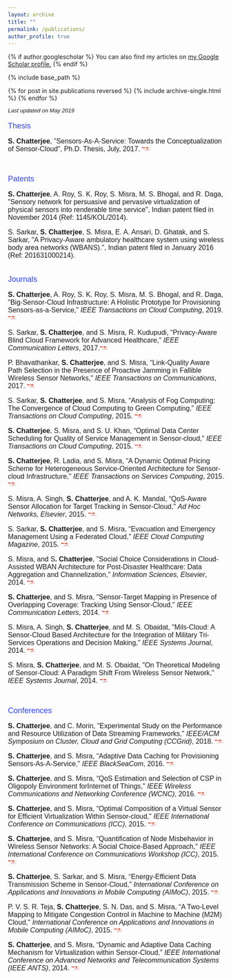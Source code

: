 ```yaml
---
layout: archive
title: ""
permalink: /publications/
author_profile: true
---
```



{% if author.googlescholar %}
  You can also find my articles on <u><a href="{{author.googlescholar}}">my Google Scholar profile</a>.</u>
{% endif %}

{% include base_path %}

{% for post in site.publications reversed %}
  {% include archive-single.html %}
{% endfor %}

<style>
p { margin-bottom: 0px; }
</style>


<font face="helvetica" size="2">
<p><i>Last updated on May 2019</i></p></font>

<font face="helvetica" color="#3044F7" size="4">
<p>Thesis</p></font>

<font face="helvetica" size="3"> 

<b>S. Chatterjee</b>, "Sensors-As-A-Service: Towards the Conceptualization of Sensor-Cloud", Ph.D. Thesis, July, 2017. <a href="https://chatterjeesubarna.github.io/files/Thesis.pdf"><img src="/images/download.png" height="10" width="20"></a><br>

</font><br>


<font face="helvetica" color="#3044F7" size="4">
<p>Patents</p></font>

<font face="helvetica" size="3"> 

<p><b>S. Chatterjee</b>, A. Roy, S. K. Roy, S. Misra, M. S. Bhogal, and R. Daga, "Sensory network for persuasive and pervasive virtualization of physical sensors into renderable time service", Indian patent filed in November 2014 (Ref: 1145/KOL/2014).</p>


<p>S. Sarkar, <b>S. Chatterjee</b>, S. Misra, E. A. Ansari, D. Ghatak, and S. Sarkar, "A Privacy-Aware ambulatory healthcare system using wireless body area networks (WBANS).", Indian patent filed in January 2016 (Ref: 201631000214).</p>
</font><br>

<font face="helvetica" color="#3044F7" size="4">
<p>Journals</p></font>

<font face="helvetica" size="3"> 
 
<p><b>S. Chatterjee</b>, A. Roy, S. K. Roy, S. Misra, M. S. Bhogal, and R. Daga, "Big-Sensor-Cloud Infrastructure: A Holistic Prototype for Provisioning Sensors-as-a-Service," <i>IEEE Transactions on Cloud Computing</i>, 2019. <a href="https://chatterjeesubarna.github.io/files/BSCI.pdf"><img src="/images/download.png" height="10" width="20"></a> </p>


<p>S. Sarkar, <b>S. Chatterjee</b>, and S. Misra, R. Kudupudi, “Privacy-Aware Blind Cloud Framework for Advanced Healthcare," <i>IEEE Communication Letters</i>, 2017.<a href="https://chatterjeesubarna.github.io/files/privacy.pdf"><img src="/images/download.png" height="10" width="20"></a></p>
	 
<p>P. Bhavathankar, <b>S. Chatterjee</b>, and S. Misra, “Link-Quality Aware Path Selection in the Presence of Proactive Jamming in Fallible Wireless Sensor Networks," <i>IEEE Transactions on Communications</i>, 2017. <a href="https://chatterjeesubarna.github.io/files/BSCI.pdf"><img src="/images/download.png" height="10" width="20"></a></p>
	 
<p>S. Sarkar, <b>S. Chatterjee</b>, and S. Misra, “Analysis of Fog Computing: The Convergence of Cloud Computing to Green Computing," <i>IEEE Transactions on Cloud Computing</i>, 2015. <a href="https://chatterjeesubarna.github.io/files/fog.pdf"><img src="/images/download.png" height="10" width="20"></a></p>
	 
<p><b>S. Chatterjee</b>, S. Misra, and S. U. Khan, “Optimal Data Center Scheduling for Quality of Service Management in Sensor-cloud," <i>IEEE Transactions on Cloud Computing</i>, 2015. <a href="https://chatterjeesubarna.github.io/files/BSCI.pdf"><img src="/images/download.png" height="10" width="20"></a></p>
	 
<p><b>S. Chatterjee</b>, R. Ladia, and S. Misra, “A Dynamic Optimal Pricing Scheme for Heterogeneous Service-Oriented Architecture for Sensor-cloud Infrastructure," <i>IEEE Transactions on Services Computing</i>, 2015. <a href="https://chatterjeesubarna.github.io/files/BSCI.pdf"><img src="/images/download.png" height="10" width="20"></a></p>
	 
<p>S. Misra, A. Singh, <b>S. Chatterjee</b>, and A. K. Mandal, “QoS-Aware Sensor Allocation for Target Tracking in Sensor-Cloud," <i>Ad Hoc Networks, Elsevier</i>, 2015. <a href="https://chatterjeesubarna.github.io/files/BSCI.pdf"><img src="/images/download.png" height="10" width="20"></a></p>
	 
<p>S. Sarkar, <b>S. Chatterjee</b>, and S. Misra, “Evacuation and Emergency Management Using a Federated Cloud," <i>IEEE Cloud Computing Magazine</i>, 2015. <a href="https://chatterjeesubarna.github.io/files/Mag.pdf"><img src="/images/download.png" height="10" width="20"></a></p>
	 
<p>S. Misra, and S<b>. Chatterjee</b>, "Social Choice Considerations in Cloud-Assisted WBAN Architecture for Post-Disaster Healthcare: Data Aggregation and Channelization," <i>Information Sciences, Elsevier</i>, 2014. <a href="https://chatterjeesubarna.github.io/files/BSCI.pdf"><img src="/images/download.png" height="10" width="20"></a></p>
	 
<p><b>S. Chatterjee</b>, and S. Misra, "Sensor-Target Mapping in Presence of Overlapping Coverage: Tracking Using Sensor-Cloud," <i>IEEE Communication Letters</i>, 2014. <a href="https://chatterjeesubarna.github.io/files/BSCI.pdf"><img src="/images/download.png" height="10" width="20"></a></p>
	 
<p>S. Misra, A. Singh, <b>S. Chatterjee</b>, and M. S. Obaidat, "Mils-Cloud: A Sensor-Cloud Based Architecture for the Integration of Military Tri-Services Operations and Decision Making," <i>IEEE Systems Journal</i>, 2014. <a href="https://chatterjeesubarna.github.io/files/BSCI.pdf"><img src="/images/download.png" height="10" width="20"></a></p>
	 
<p>S. Misra, <b>S. Chatterjee</b>, and M. S. Obaidat, "On Theoretical Modeling of Sensor-Cloud: A Paradigm Shift From Wireless Sensor Network," <i>IEEE Systems Journal</i>, 2014. <a href="https://chatterjeesubarna.github.io/files/BSCI.pdf"><img src="/images/download.png" height="10" width="20"></a></p>

</font><br>

<font face="helvetica" color="#3044F7" size="4">
<p>Conferences</p></font>


<font face="helvetica" size="3">
<p><b>S. Chatterjee</b>, and C. Morin, "Experimental Study on the Performance and Resource Utilization of Data Streaming Frameworks," <i>IEEE/ACM  Symposium on Cluster, Cloud and Grid Computing (CCGrid)</i>, 2018. <a href="https://chatterjeesubarna.github.io/files/BSCI.pdf" download><img src="/images/download.png" height="10" width="20"></a></p>
	 
<p><b>S. Chatterjee</b>, and S. Misra, “Adaptive Data Caching for Provisioning Sensors-As-A-Service," <i>IEEE BlackSeaCom</i>, 2016. <a href="https://chatterjeesubarna.github.io/files/BSCI.pdf" download><img src="/images/download.png" height="10" width="20"></a></p>
	 
<p><b>S. Chatterjee</b>, and S. Misra, “QoS Estimation and Selection of CSP in Oligopoly Environment forInternet of Things," <i>IEEE Wireless Communications and Networking Conference (WCNC)</i>, 2016. <a href="https://chatterjeesubarna.github.io/files/BSCI.pdf" download><img src="/images/download.png" height="10" width="20"></a></p>
	 
<p><b>S. Chatterjee</b>, and S. Misra, “Optimal Composition of a Virtual Sensor for Efficient Virtualization Within Sensor-cloud," <i>IEEE International Conference on Communications (ICC)</i>, 2015. <a href="https://chatterjeesubarna.github.io/files/BSCI.pdf" download><img src="/images/download.png" height="10" width="20"></a></p>
	 
<p><b>S. Chatterjee</b>, and S. Misra, “Quantification of Node Misbehavior in Wireless Sensor Networks: A Social Choice-Based Approach," <i>IEEE International Conference on Communications Workshop (ICC)</i>, 2015. <a href="https://chatterjeesubarna.github.io/files/ICCW.pdf" download><img src="/images/download.png" height="10" width="20"></a></p>
	 
<p><b>S. Chatterjee</b>, S. Sarkar, and S. Misra, “Energy-Efficient Data Transmission Scheme in Sensor-Cloud," <i>International Conference on Applications and Innovations in Mobile Computing (AIMoC)</i>, 2015. <a href="https://chatterjeesubarna.github.io/files/aimoc.pdf" download><img src="/images/download.png" height="10" width="20"></a></p>
	 
<p>P. V. S. R. Teja, <b>S. Chatterjee</b>, S. N. Das, and S. Misra, “A Two-Level Mapping to Mitigate Congestion Control in Machine to Machine (M2M) Cloud," <i>International Conference on Applications and Innovations in Mobile Computing (AIMoC)</i>, 2015. <a href="https://chatterjeesubarna.github.io/files/BSCI.pdf" download><img src="/images/download.png" height="10" width="20"></a></p>
	 
<p><b>S. Chatterjee</b>, and S. Misra, “Dynamic and Adaptive Data Caching Mechanism for Virtualization within Sensor-Cloud," <i>IEEE International Conference on Advanced Networks and Telecommunication Systems (IEEE ANTS)</i>, 2014. <a href="https://chatterjeesubarna.github.io/files/BSCI.pdf" download><img src="/images/download.png" height="10" width="20"></a></p>

</font>


